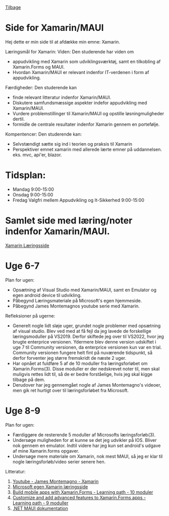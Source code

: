 [Tilbage](https://rasmustangaa.github.io/4.semester-projekt/)  
# Side for Xamarin/MAUI




Hej dette er min side til at afdække min emne: Xamarin.

Læringsmål for Xamarin:
Viden:
Den studerende har viden om
- appudvikling med Xamarin som udviklingsværktøj, samt en tilkobling af Xamarin.Forms og MAUI.
- Hvordan Xamarin/MAUI er relevant indenfor IT-verdenen i form af appudvikling.

Færdigheder:
Den studerende kan
- finde relevant litteratur indenfor Xamarin/MAUI.
- Diskutere samfundsmæssige aspekter indefor appudvikling med Xamarin/MAUI.
- Vurdere problemstillinger til Xamarin/MAUI og opstille løsningmuligheder dertil.
- formidle de centrale resultater indenfor Xamarin gennem en portefølje.

Kompentencer:
Den studerende kan:
- Selvstændigt sætte sig ind i teorien og praksis til Xamarin
- Perspektiver emnet xamarin med allerede lærte emner på uddannelsen. eks. mvc, api'er, blazor.

# Tidsplan:  
- Mandag 9:00-15:00
- Onsdag 9:00-15:00
- Fredag Valgfri mellem Appudvikling og It-Sikkerhed 9:00-15:00


# Samlet side med læring/noter indenfor Xamarin/MAUI.
[Xamarin Læringsside](https://rasmustangaa.github.io/4.semester-projekt/Pictures/XamarinLæringsside/)




# Uge 6-7
Plan for ugen:
- Opsætning af Visual Studio med Xamarin/MAUI, samt en Emulator og egen android device til udvikling.
- Påbegynd Læringsmateriale på Microsoft's egen hjemmeside.
- Påbegynd James Montemagnos youtube serie med Xamarin.

Refleksioner på ugerne:
- Generelt nogle lidt sløje uger, grundet nogle problemer med opsætning af visual studio. Blev ved med at få fejl da jeg lavede de forskellige læringsmoduller på VS2019. Derfor skiftede jeg over til VS2022, hvor jeg brugte enterprice versionen. Ydermere blev denne version udskiftet i uge 7 til Community versionen, da enterprice versionen kun var en trial. Community versionen fungere helt fint på nuværende tidspunkt, så derfor forventer jeg større fremskridt de næste 2 uger.
- Har opnået at fuldføre 5 af de 10 moduller fra læringsforløbet om Xamarin.Forms(3). Disse moduller er der nedskrevet noter til, men skal muligvis rettes lidt til, så de er bedre forståelige, hvis jeg skal kigge tilbage på dem.
- Derudover har jeg gennemgået nogle af James Montemagno's videoer, men gik ret hurtigt over til læringsforløbet fra Microsoft.

# Uge 8-9
Plan for ugen:
- Færdiggøre de resterende 5 moduller af Microsofts læringsforløb(3).
- Undersøge muligheden for at kunne se det jeg udvikler på IOS. Bliver nok gennem en emulator. Indtil videre har jeg kun set android's udgave af mine Xamarin.forms opgaver.
- Undersøge mere materiale om Xamarin, nok mest MAUI, så jeg er klar til nogle læringsforløb/video serier senere hen.


Litteratur:

1. [Youtube - James Montemagno - Xamarin](https://www.youtube.com/playlist?list=PLwOF5UVsZWUiHY1CkRVjYJ6dm0iCvAlfw)
2. [Microsoft egen Xamarin læringsside](https://dotnet.microsoft.com/en-us/learn/xamarin)
3. [Build mobile apps with Xamarin.Forms - Learning path - 10 moduler](https://docs.microsoft.com/da-dk/learn/paths/build-mobile-apps-with-xamarin-forms/)
4. [Customize and add advanced features to Xamarin.Forms apps - Learning path - 9 moduller](https://docs.microsoft.com/da-dk/learn/paths/customize-your-xamarin-forms-apps/)
5. [.NET MAUI dokumentation](https://docs.microsoft.com/en-us/dotnet/maui/)
